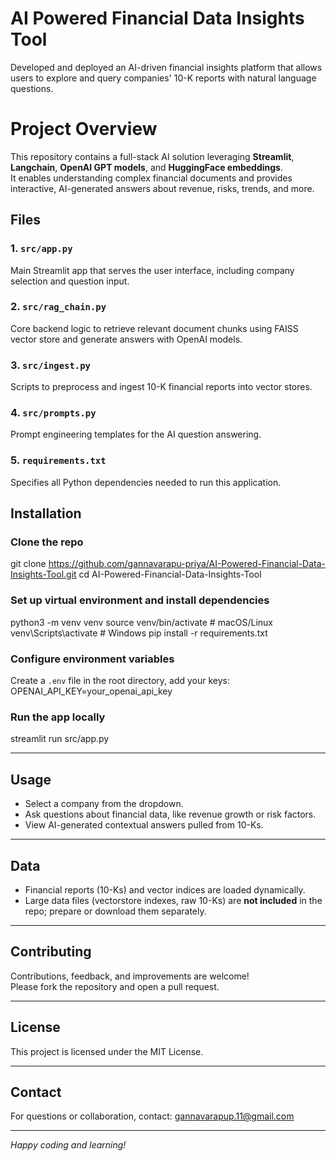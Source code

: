 # AI Powered Financial Data Insights Tool

Developed and deployed an AI-driven financial insights platform that allows users to explore and query companies' 10-K reports with natural language questions.

# Project Overview

This repository contains a full-stack AI solution leveraging **Streamlit**, **Langchain**, **OpenAI GPT models**, and **HuggingFace embeddings**.  
It enables understanding complex financial documents and provides interactive, AI-generated answers about revenue, risks, trends, and more.

## Files

### 1. `src/app.py`  
Main Streamlit app that serves the user interface, including company selection and question input.

### 2. `src/rag_chain.py`  
Core backend logic to retrieve relevant document chunks using FAISS vector store and generate answers with OpenAI models.

### 3. `src/ingest.py`  
Scripts to preprocess and ingest 10-K financial reports into vector stores.

### 4. `src/prompts.py`  
Prompt engineering templates for the AI question answering.

### 5. `requirements.txt`  
Specifies all Python dependencies needed to run this application.

## Installation

### Clone the repo
git clone https://github.com/gannavarapu-priya/AI-Powered-Financial-Data-Insights-Tool.git
cd AI-Powered-Financial-Data-Insights-Tool


### Set up virtual environment and install dependencies
python3 -m venv venv
source venv/bin/activate # macOS/Linux
venv\Scripts\activate # Windows
pip install -r requirements.txt

### Configure environment variables

Create a `.env` file in the root directory, add your keys:
OPENAI_API_KEY=your_openai_api_key


### Run the app locally
streamlit run src/app.py

---

## Usage

- Select a company from the dropdown.
- Ask questions about financial data, like revenue growth or risk factors.
- View AI-generated contextual answers pulled from 10-Ks.

---

## Data

- Financial reports (10-Ks) and vector indices are loaded dynamically.
- Large data files (vectorstore indexes, raw 10-Ks) are **not included** in the repo; prepare or download them separately.

---

## Contributing

Contributions, feedback, and improvements are welcome!  
Please fork the repository and open a pull request.

---

## License

This project is licensed under the MIT License.

---

## Contact

For questions or collaboration, contact: [gannavarapup.11@gmail.com](mailto:gannavarapup.11@gmail.com)

---

*Happy coding and learning!*


